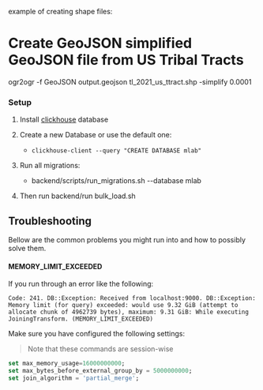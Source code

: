example of creating shape files:

# Create GeoJSON simplified GeoJSON file from US Tribal Tracts
ogr2ogr -f GeoJSON output.geojson tl_2021_us_ttract.shp -simplify 0.0001


### Setup

1. Install [clickhouse](https://clickhouse.com/#quick-start) database

2. Create a new Database or use the default one:
    * `clickhouse-client --query "CREATE DATABASE mlab"`

3. Run all migrations:
    * backend/scripts/run_migrations.sh --database mlab

4. Then run backend/run bulk_load.sh



## Troubleshooting

Bellow are the common problems you might run into and how to possibly solve them.


#### **MEMORY_LIMIT_EXCEEDED**

If you run through an error like the following:

```
Code: 241. DB::Exception: Received from localhost:9000. DB::Exception: Memory limit (for query) exceeded: would use 9.32 GiB (attempt to allocate chunk of 4962739 bytes), maximum: 9.31 GiB: While executing JoiningTransform. (MEMORY_LIMIT_EXCEEDED)
```

Make sure you have configured the following settings:

> Note that these commands are session-wise

```sql
set max_memory_usage=16000000000;
set max_bytes_before_external_group_by = 5000000000;
set join_algorithm = 'partial_merge';
```

